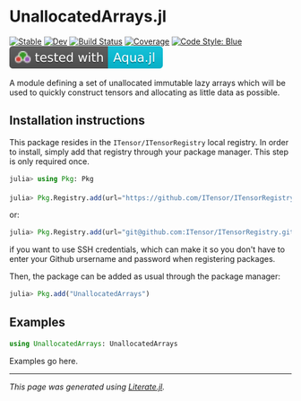 # UnallocatedArrays.jl

[![Stable](https://img.shields.io/badge/docs-stable-blue.svg)](https://ITensor.github.io/UnallocatedArrays.jl/stable/)
[![Dev](https://img.shields.io/badge/docs-dev-blue.svg)](https://ITensor.github.io/UnallocatedArrays.jl/dev/)
[![Build Status](https://github.com/ITensor/UnallocatedArrays.jl/actions/workflows/Tests.yml/badge.svg?branch=main)](https://github.com/ITensor/UnallocatedArrays.jl/actions/workflows/Tests.yml?query=branch%3Amain)
[![Coverage](https://codecov.io/gh/ITensor/UnallocatedArrays.jl/branch/main/graph/badge.svg)](https://codecov.io/gh/ITensor/UnallocatedArrays.jl)
[![Code Style: Blue](https://img.shields.io/badge/code%20style-blue-4495d1.svg)](https://github.com/invenia/BlueStyle)
[![Aqua](https://raw.githubusercontent.com/JuliaTesting/Aqua.jl/master/badge.svg)](https://github.com/JuliaTesting/Aqua.jl)

A module defining a set of unallocated immutable lazy arrays which will be used to quickly construct
tensors and allocating as little data as possible.

## Installation instructions

This package resides in the `ITensor/ITensorRegistry` local registry.
In order to install, simply add that registry through your package manager.
This step is only required once.
```julia
julia> using Pkg: Pkg

julia> Pkg.Registry.add(url="https://github.com/ITensor/ITensorRegistry")
```
or:
```julia
julia> Pkg.Registry.add(url="git@github.com:ITensor/ITensorRegistry.git")
```
if you want to use SSH credentials, which can make it so you don't have to enter your Github ursername and password when registering packages.

Then, the package can be added as usual through the package manager:

```julia
julia> Pkg.add("UnallocatedArrays")
```

## Examples

````julia
using UnallocatedArrays: UnallocatedArrays
````

Examples go here.

---

*This page was generated using [Literate.jl](https://github.com/fredrikekre/Literate.jl).*


